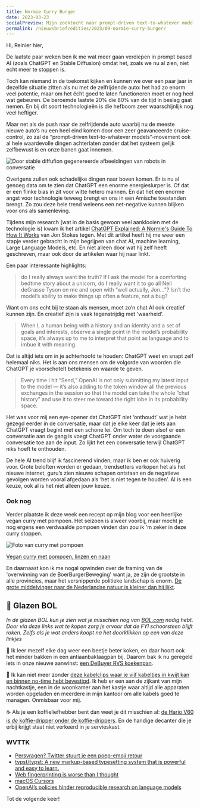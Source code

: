 ```yaml
---
title: Normie Curry Burger
date: 2023-03-23
socialPreview: Mijn zoektocht naar prompt-driven text-to-whatever models, hoe je een lekkere vegan curry maakt en de omvang van de Boer Burger Beweging.
permalink: /nieuwsbrief/edities/2023/09-normie-curry-burger/
---
```


Hi, Reinier hier,

De laatste paar weken ben ik me wat meer gaan verdiepen in prompt based AI (zoals ChatGPT en Stable Diffusion) omdat het, zoals we nu al zien, niet echt meer te stoppen is.

Toch kan niemand in de toekomst kijken en kunnen we over een paar jaar in dezelfde situatie zitten als nu met de zelfrijdende auto: het had zo enorm veel potentie, maar om het écht goed te laten functioneren moet er nog heel wat gebeuren. De beroemde laatste 20% die 80% van de tijd in beslag gaat nemen. En bij dit soort technologieën is die hefboom zeer waarschijnlijk nog veel heftiger.

Maar net als de push naar de zelfrijdende auto waarbij nu de meeste nieuwe auto’s nu een heel eind komen door een zeer geavanceerde cruise-control, zo zal de “prompt-driven text-to-whatever models”-movement ook al hele waardevolle dingen achterlaten zonder dat het systeem gelijk zelfbewust is en onze banen gaat innemen.

![Door stable diffufion gegenereerde afbeeldingen van robots in conversatie](/images/blog/chatbots.jpg)

Overigens zullen ook schadelijke dingen naar boven komen. Er is nu al genoeg data om te zien dat ChatGPT een enorme energieslurper is. Of dat er een flinke bias in zit voor witte hetero mannen. En dat het een enorme angst voor technologie teweeg brengt en ons in een Amische toestanden brengt. Zo zou deze hele trend weleens een net-negative kunnen blijken voor ons als samenleving.

Tijdens mijn research (wat in de basis gewoon veel aanklooien met de technologie is) kwam ik het artikel [ChatGPT Explained: A Normie's Guide To How It Works](https://www.jonstokes.com/p/chatgpt-explained-a-guide-for-normies) van Jon Stokes tegen. Met dit artikel heeft hij me weer een stapje verder gebracht in mijn begrijpen van chat AI, machine learning, Large Language Models, etc. En niet alleen door wat hij zelf heeft geschreven, maar ook door de artikelen waar hij naar linkt.

Een paar interessante highlights:

> do I really always want the truth? If I ask the model for a comforting bedtime story about a unicorn, do I really want it to go all Neil deGrasse Tyson on me and open with “well actually, Jon…”? Isn’t the model’s ability to make things up often a feature, not a bug?

Want om ons echt bij te staan als mensen, moet zo’n chat AI ook creatief kunnen zijn. En creatief zijn is vaak tegenstrijdig met 'waarheid'.

> When I, a human being with a history and an identity and a set of goals and interests, observe a single point in the model’s probability space, it’s always up to me to interpret that point as language and to imbue it with meaning.

Dat is altijd iets om in je achterhoofd te houden: ChatGPT weet en snapt zelf helemaal niks. Het is aan ons mensen om de volgorde van woorden die ChatGPT je voorschotelt betekenis en waarde te geven.

> Every time I hit “Send,” OpenAI is not only submitting my latest input to the model — it’s also adding to the token window all the previous exchanges in the session so that the model can take the whole “chat history” and use it to steer me toward the right lobe in its probability space.

Het was voor mij een eye-opener dat ChatGPT niet ‘onthoudt’ wat je hebt gezegd eerder in de conversatie, maar dat je elke keer dat je iets aan ChatGPT vraagt begint met een schone lei. Om toch te doen alsof er een conversatie aan de gang is voegt ChatGPT onder water de voorgaande conversatie toe aan de input. Zo lijkt het een conversatie terwijl ChatGPT niks hoeft te onthouden.

De hele AI trend blijf ik fascinerend vinden, maar ik ben er ook huiverig voor. Grote beloften worden er gedaan, trendsetters verkopen het als het nieuwe internet, guru’s zien nieuwe schapen ontstaan en de negatieve gevolgen worden vooral afgedaan als ‘het is niet tegen te houden’. AI is een keuze, ook al is het niet alleen jouw keuze.

### Ook nog

Verder plaatste ik deze week een recept op mijn blog voor een heerlijke vegan curry met pompoen. Het seizoen is alweer voorbij, maar mocht je nog ergens een verdwaalde pompoen vinden dan zou ik 'm zeker in deze curry stoppen.

![Foto van curry met pompoen](/images/recepten/vegan-curry-pompoen.jpg)

[Vegan curry met pompoen, linzen en naan](https://reinier.fyi/blog/recepten/vegan-curry-pompoen/)

En daarnaast kon ik me nogal opwinden over de framing van de 'overwinning van de BoerBurgerBeweging' want ja, ze zijn de grootste in alle provincies, maar het versnipperde politieke landschap is enorm. [De grote middelvinger naar de Nederlandse natuur is kleiner dan hij lijkt](https://reinier.fyi/blog/samenleving/land-van-ons/).

## 🔮 Glazen BOL

_In de glazen BOL kun je zien wat je misschien nog van [BOL.com](https://partner.bol.com/click/click?p=2&t=url&s=1066120&f=TXL&url=https%3A%2F%2Fwww.bol.com%2Fnl%2F&name=BOL%20homepage) nodig hebt. Door via deze links wat te kopen zorg je ervoor dat de FYI schoorsteen blijft roken. Zelfs als je wat anders koopt na het doorklikken op een van deze linkjes_

🍳 Ik leer mezelf elke dag weer een beetje beter koken, en daar hoort ook het minder bakken in een antiaanbaklaagpan bij. Daarom bak ik nu geregeld iets in onze nieuwe aanwinst: [een DeBuyer RVS koekenpan](https://partner.bol.com/click/click?p=2&t=url&s=1066120&f=TXL&url=https%3A%2F%2Fwww.bol.com%2Fnl%2Fnl%2Fp%2Fde-buyer-prim-appety-koekenpan-o-24cm-rvs%2F9200000132349211%2F&name=De%20Buyer%20Koekenpan).

🚠 Ik kan niet meer zonder [deze kabelclips waar je vijf kabeltjes in kwijt kan en binnen no-time hebt bevestigd](https://partner.bol.com/click/click?p=2&t=url&s=1066120&f=TXL&url=https%3A%2F%2Fwww.bol.com%2Fnl%2Fnl%2Fp%2Fmerkloos-2x-kabel-organiser-zwart-2x-kabel-clips-voor-5-kabels-zelfklevende-kabelclips-kabelklem-kabelhouder-kabelgoot-houder-kabel-management%2F9300000007725661%2F&name=Merkloos%202x%20Kabel%20Organiser). Ik heb er een aan de zijkant van mijn nachtkastje, een in de woonkamer aan het kastje waar altijd alle apparaten worden opgeladen en meerdere in mijn kantoor om alle kabels goed te managen. Onmisbaar voor mij.

☕️ Als je een koffieliefhebber bent dan weet je dit misschien al: [de Hario V60 is _de_ koffie-dripper onder de koffie-drippers](https://partner.bol.com/click/click?p=2&t=url&s=1066120&f=TXL&url=https%3A%2F%2Fwww.bol.com%2Fnl%2Fp%2Fhario-v60-drip-decanter-02%2F9200000040262918%2F&name=Hario%20V60%20Drip%20Decanter%2002). En de handige decanter die je erbij krijgt staat niet verkeerd in je servieskast.

### WVTTK

- [Persvragen? Twitter stuurt je een poep-emoji retour](https://www.villamedia.nl/artikel/persvragen-twitter-stuurt-je-een-poep-emoji-retour)
- [typst/typst: A new markup-based typesetting system that is powerful and easy to learn.](https://github.com/typst/typst)
- [Web fingerprinting is worse than I thought](https://www.bitestring.com/posts/2023-03-19-web-fingerprinting-is-worse-than-I-thought.html)
- [macOS Cursors](https://mac-cursors.netlify.app/)
- [OpenAI’s policies hinder reproducible research on language models](https://aisnakeoil.substack.com/p/openais-policies-hinder-reproducible)

Tot de volgende keer!
